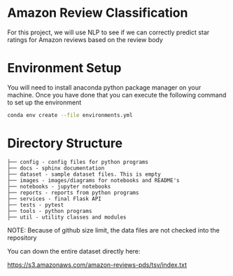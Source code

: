 # Amazon Review Classification

For this project, we will use NLP to see if we can correctly predict star ratings for Amazon reviews based on the review body

# Environment Setup

You will need to install anaconda python package manager on your machine. Once you have done that you can execute the following command to set up the environment

```bash
conda env create --file environments.yml
```


# Directory Structure


```buildoutcfg
├── config - config files for python programs
├── docs - sphinx documentation
├── dataset - sample dataset files. This is empty
├── images - images/diagrams for notebooks and README's
├── notebooks - jupyter notebooks
├── reports - reports from python programs
├── services - final Flask API 
├── tests - pytest
├── tools - python programs
├── util - utility classes and modules
```


NOTE: Because of github size limit, the data files are not checked into the repository

You can down the entire dataset directly here: 

https://s3.amazonaws.com/amazon-reviews-pds/tsv/index.txt